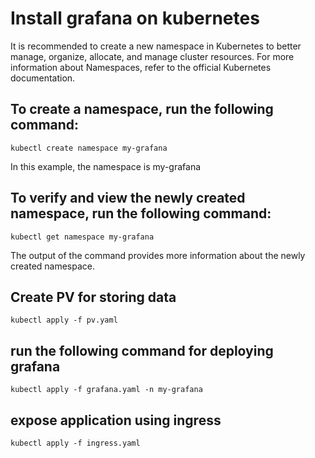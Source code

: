 # Install grafana on kubernetes
It is recommended to create a new namespace in Kubernetes to better manage, organize, allocate, and manage cluster resources. For more information about Namespaces, refer to the official Kubernetes documentation.
## To create a namespace, run the following command:
```
kubectl create namespace my-grafana
```
In this example, the namespace is my-grafana
## To verify and view the newly created namespace, run the following command:
```
kubectl get namespace my-grafana
```
The output of the command provides more information about the newly created namespace.
## Create PV for storing data
```
kubectl apply -f pv.yaml
```
## run the following command for deploying grafana
```
kubectl apply -f grafana.yaml -n my-grafana
```
## expose application using ingress
```
kubectl apply -f ingress.yaml
```
